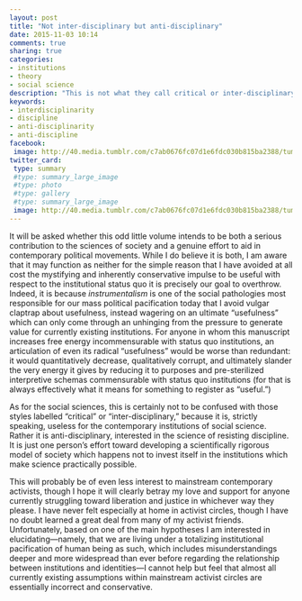 ```yaml
---
layout: post
title: "Not inter-disciplinary but anti-disciplinary"
date: 2015-11-03 10:14
comments: true
sharing: true
categories:
- institutions
- theory
- social science
description: "This is not what they call critical or inter-disciplinary social science; strictly speaking, it should be useless for the contemporary institutions of social science."
keywords: 
- interdisciplinarity
- discipline
- anti-disciplinarity
- anti-discipline
facebook: 
 image: http://40.media.tumblr.com/c7ab0676fc07d1e6fdc030b815ba2388/tumblr_nwbcjn6Xp31qz9nt4o1_1280.jpg
twitter_card:
 type: summary
 #type: summary_large_image
 #type: photo
 #type: gallery
 #type: summary_large_image
 image: http://40.media.tumblr.com/c7ab0676fc07d1e6fdc030b815ba2388/tumblr_nwbcjn6Xp31qz9nt4o1_1280.jpg
---
```


It will be asked whether this odd little volume intends to be both a serious contribution to the sciences of society and a genuine effort to aid in contemporary political movements. While I do believe it is both, I am aware that it may function as neither for the simple reason that I have avoided at all cost the mystifying and inherently conservative impulse to be useful with respect to the institutional status quo it is precisely our goal to overthrow. Indeed, it is because *instrumentalism* is one of the social pathologies most responsible for our mass political pacification today that I avoid vulgar claptrap about usefulness, instead wagering on an ultimate “usefulness” which can only come through an unhinging from the pressure to generate value for currently existing institutions. For anyone in whom this manuscript increases free energy incommensurable with status quo institutions, an articulation of even its radical “usefulness” would be worse than redundant: it would quantitatively decrease, qualitatively corrupt, and ultimately slander the very energy it gives by reducing it to purposes and pre-sterilized interpretive schemas commensurable with status quo institutions (for that is always effectively what it means for something to register as “useful.”)

As for the social sciences, this is certainly not to be confused with those styles labelled “critical” or “inter-disciplinary,” because it is, strictly speaking, useless for the contemporary institutions of social science. Rather it is anti-disciplinary, interested in the science of resisting discipline. It is just one person’s effort toward developing a scientifically rigorous model of society which happens not to invest itself in the institutions which make science practically possible.

This will probably be of even less interest to mainstream contemporary activists, though I hope it will clearly betray my love and support for anyone currently struggling toward liberation and justice in whichever way they please. I have never felt especially at home in activist circles, though I have no doubt learned a great deal from many of my activist friends. Unfortunately, based on one of the main hypotheses I am interested in elucidating—namely, that we are living under a totalizing institutional pacification of human being as such, which includes misunderstandings deeper and more widespread than ever before regarding the relationship between institutions and identities—I cannot help but feel that almost all currently existing assumptions within mainstream activist circles are essentially incorrect and conservative.